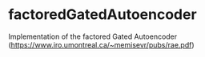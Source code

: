 # factoredGatedAutoencoder
Implementation of the factored Gated Autoencoder (https://www.iro.umontreal.ca/~memisevr/pubs/rae.pdf)
